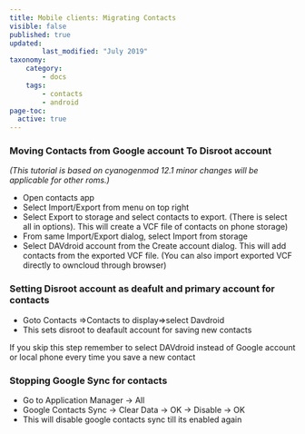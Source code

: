 ```yaml
---
title: Mobile clients: Migrating Contacts
visible: false
published: true
updated:
        last_modified: "July 2019"
taxonomy:
    category:
        - docs
    tags:
        - contacts
        - android
page-toc:
  active: true
---
```


### Moving Contacts from Google account To Disroot account
*(This tutorial is based on cyanogenmod 12.1 minor changes will be applicable for other roms.)*

- Open contacts app
- Select Import/Export from menu on top right
- Select Export to storage and select contacts to export. (There is select all in options). This will create a VCF file of contacts on phone storage)
- From same Import/Export dialog, select Import from storage
- Select DAVdroid account from the Create account dialog. This will add contacts from the exported VCF file. (You can also import exported VCF directly to owncloud through browser)

### Setting Disroot account as deafult and primary account for contacts

- Goto Contacts =>Contacts to display=>select Davdroid
- This sets disroot to deafault account for saving new contacts

If you skip this step remember to select DAVdroid instead of Google account or local phone every time you save a new contact

### Stopping Google Sync for contacts

- Go to Application Manager -> All
- Google Contacts Sync -> Clear Data -> OK -> Disable -> OK
- This will disable google contacts sync till its enabled again
